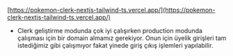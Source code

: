 
[https://pokemon-clerk-nextjs-tailwind-ts.vercel.app/](https://pokemon-clerk-nextjs-tailwind-ts.vercel.app/)

- Clerk geliştirme modunda çok iyi çalışırken production modunda çalışması için bir domain almamız gerekiyor. Onun için üyelik girişleri tam istediğimiz gibi çalışmıyor fakat yinede giriş çıkış işlemleri yapılabilir.
